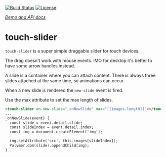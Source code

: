 [![Build Status](https://img.shields.io/travis/sharedlabs/touch-slider.svg?style=flat-square)](https://travis-ci.org/sharedlabs/touch-slider)
[![License](https://img.shields.io/github/license/sharedlabs/touch-slider.svg?style=flat-square)](https://github.com/sharedlabs/touch-slider/blob/master/LICENSE.md)

_[Demo and API docs](https://sharedlabs.github.io/touch-slider/components/touch-slider/)_

# touch-slider

`touch-slider` is a super simple draggable slider for touch devices.

The drag doesn't work with mouse events. IMO for desktop it's better to have some arrow handles instead.

A slide is a container where you can attach content. There is always three slides attached at the same time, so animations can occur.

When a new slide is rendered the `new-slide` event is fired.  

Use the max attribute to set the max length of slides. 

```html
<touch-slider on-new-slide="_onNewSlide" max="[[images.length]]"></touch-slider>
...
_onNewSlide(event) {
  const slide = event.detail.slide;
  const slideIndex = event.detail.index;
  const img = document.createElement('img');

  img.setAttribute('src', this.images[slideIndex]);
  Polymer.dom(slide).appendChild(img);
}
```
